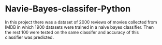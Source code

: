 # Navie-Bayes-classifer-Python

In this project there was a dataset of 2000 reviews of movies collected from IMDB in which 1900 datasets were trained in a naive bayes classifier. Then the rest 100 were tested on the same classifer and accuracy of this classifier was predicted.
